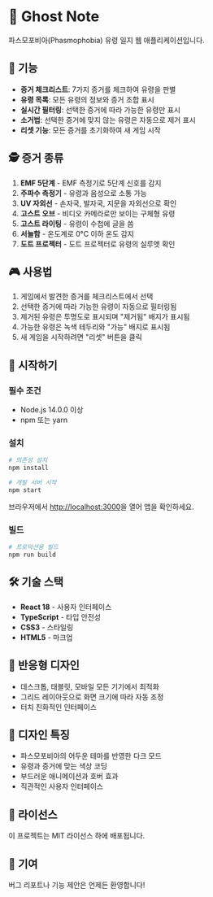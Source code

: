 # 👻 Ghost Note

파스모포비아(Phasmophobia) 유령 일지 웹 애플리케이션입니다.

## 🎯 기능

- **증거 체크리스트**: 7가지 증거를 체크하여 유령을 판별
- **유령 목록**: 모든 유령의 정보와 증거 조합 표시
- **실시간 필터링**: 선택한 증거에 따라 가능한 유령만 표시
- **소거법**: 선택한 증거에 맞지 않는 유령은 자동으로 제거 표시
- **리셋 기능**: 모든 증거를 초기화하여 새 게임 시작

## 🕵️ 증거 종류

1. **EMF 5단계** - EMF 측정기로 5단계 신호를 감지
2. **주파수 측정기** - 유령과 음성으로 소통 가능
3. **UV 자외선** - 손자국, 발자국, 지문을 자외선으로 확인
4. **고스트 오브** - 비디오 카메라로만 보이는 구체형 유령
5. **고스트 라이팅** - 유령이 수첩에 글을 씀
6. **서늘함** - 온도계로 0°C 이하 온도 감지
7. **도트 프로젝터** - 도트 프로젝터로 유령의 실루엣 확인

## 🎮 사용법

1. 게임에서 발견한 증거를 체크리스트에서 선택
2. 선택한 증거에 따라 가능한 유령이 자동으로 필터링됨
3. 제거된 유령은 투명도로 표시되며 "제거됨" 배지가 표시됨
4. 가능한 유령은 녹색 테두리와 "가능" 배지로 표시됨
5. 새 게임을 시작하려면 "리셋" 버튼을 클릭

## 🚀 시작하기

### 필수 조건

- Node.js 14.0.0 이상
- npm 또는 yarn

### 설치

```bash
# 의존성 설치
npm install

# 개발 서버 시작
npm start
```

브라우저에서 [http://localhost:3000](http://localhost:3000)을 열어 앱을 확인하세요.

### 빌드

```bash
# 프로덕션용 빌드
npm run build
```

## 🛠️ 기술 스택

- **React 18** - 사용자 인터페이스
- **TypeScript** - 타입 안전성
- **CSS3** - 스타일링
- **HTML5** - 마크업

## 📱 반응형 디자인

- 데스크톱, 태블릿, 모바일 모든 기기에서 최적화
- 그리드 레이아웃으로 화면 크기에 따라 자동 조정
- 터치 친화적인 인터페이스

## 🎨 디자인 특징

- 파스모포비아의 어두운 테마를 반영한 다크 모드
- 유령과 증거에 맞는 색상 코딩
- 부드러운 애니메이션과 호버 효과
- 직관적인 사용자 인터페이스

## 📄 라이선스

이 프로젝트는 MIT 라이선스 하에 배포됩니다.

## 🤝 기여

버그 리포트나 기능 제안은 언제든 환영합니다!
